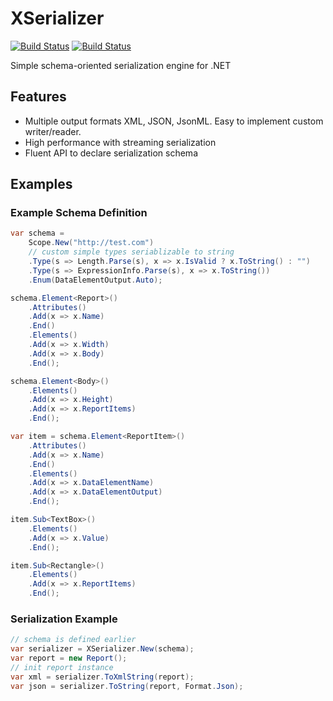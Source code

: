 # XSerializer

[![Build Status](https://drone.io/github.com/sergeyt/xserializer/status.png)](https://drone.io/github.com/sergeyt/xserializer/latest)
[![Build Status](https://travis-ci.org/sergeyt/xserializer.png)](https://travis-ci.org/sergeyt/xserializer)

Simple schema-oriented serialization engine for .NET

## Features

* Multiple output formats XML, JSON, JsonML. Easy to implement custom writer/reader.
* High performance with streaming serialization
* Fluent API to declare serialization schema

## Examples

### Example Schema Definition

```C#
var schema =
	Scope.New("http://test.com")
	// custom simple types seriablizable to string
	.Type(s => Length.Parse(s), x => x.IsValid ? x.ToString() : "")
	.Type(s => ExpressionInfo.Parse(s), x => x.ToString())
	.Enum(DataElementOutput.Auto);

schema.Element<Report>()
	.Attributes()
	.Add(x => x.Name)
	.End()
	.Elements()
	.Add(x => x.Width)
	.Add(x => x.Body)
	.End();

schema.Element<Body>()
	.Elements()
	.Add(x => x.Height)
	.Add(x => x.ReportItems)
	.End();

var item = schema.Element<ReportItem>()
	.Attributes()
	.Add(x => x.Name)
	.End()
	.Elements()
	.Add(x => x.DataElementName)
	.Add(x => x.DataElementOutput)
	.End();

item.Sub<TextBox>()
	.Elements()
	.Add(x => x.Value)
	.End();

item.Sub<Rectangle>()
	.Elements()
	.Add(x => x.ReportItems)
	.End();
```

### Serialization Example

```c#
// schema is defined earlier
var serializer = XSerializer.New(schema);
var report = new Report();
// init report instance
var xml = serializer.ToXmlString(report);
var json = serializer.ToString(report, Format.Json);
```
